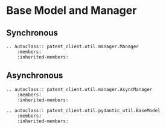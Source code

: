 # Base Model and Manager

## Synchronous
```{eval-rst}
.. autoclass:: patent_client.util.manager.Manager
    :members:
    :inherited-members:
```

## Asynchronous
```{eval-rst}
.. autoclass:: patent_client.util.manager.AsyncManager
    :members:
    :inherited-members:
```

```{eval-rst}
.. autoclass:: patent_client.util.pydantic_util.BaseModel
    :members:
    :inherited-members:
```